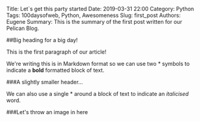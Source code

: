 Title: Let`s get this party started
Date: 2019-03-31 22:00
Category: Python
Tags: 100daysofweb, Python, Awesomeness
Slug: first_post
Authors: Eugene
Summary: This is the summary of the first post written for our Pelican Blog.

##Big heading for a big day!

This is the first paragraph of our article!

We're writing this is in Markdown format so we can use two * symbols to indicate a **bold** formatted block of text.

###A slightly smaller header...

We can also use a single * around a block of text to indicate an *italicised* word.

###Let's throw an image in here

